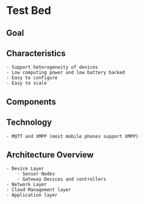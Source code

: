 # Test Bed

## Goal
## Characteristics
    - Support heterogeneity of devices
    - Low computing power and low battery backed 
    - Easy to configure
    - Easy to scale

## Components

## Technology
    - MQTT and XMPP (most mobile phones support XMPP)

## Architecture Overview
    - Device Layer
        - Sensor Nodes
        - Gateway Devices and controllers
    - Network Layer
    - Cloud Management layer
    - Application layer

